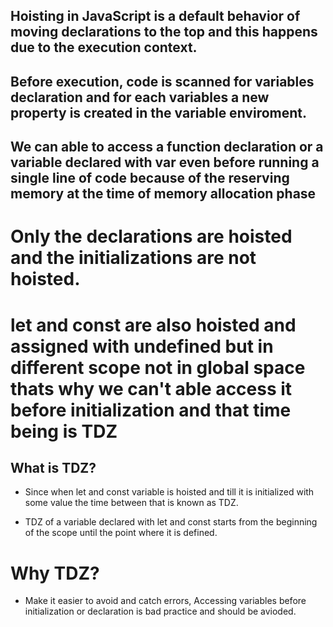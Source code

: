 ## Hoisting in JavaScript is a default behavior of moving declarations to the top and this happens due to the execution context.

## Before execution, code is scanned for variables declaration and for each variables a new property is created in the variable enviroment.

## We can able to access a function declaration or a variable declared with var even before running a single line of code because of the reserving memory at the time of memory allocation phase

# Only the declarations are hoisted and the initializations are not hoisted.

# let and const are also hoisted and assigned with undefined but in different scope not in global space thats why we can't able access it before initialization and that time being is TDZ

## What is TDZ?

- Since when let and const variable is hoisted and till it is initialized with some value the time between that is known as TDZ.

- TDZ of a variable declared with let and const starts from the beginning of the scope until the point where it is defined.

# Why TDZ?

- Make it easier to avoid and catch errors, Accessing variables before initialization or declaration is bad practice and should be avioded.
